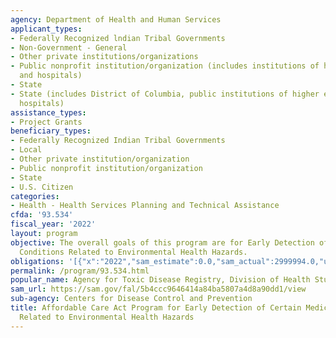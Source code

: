 ```yaml
---
agency: Department of Health and Human Services
applicant_types:
- Federally Recognized lndian Tribal Governments
- Non-Government - General
- Other private institutions/organizations
- Public nonprofit institution/organization (includes institutions of higher education
  and hospitals)
- State
- State (includes District of Columbia, public institutions of higher education and
  hospitals)
assistance_types:
- Project Grants
beneficiary_types:
- Federally Recognized Indian Tribal Governments
- Local
- Other private institution/organization
- Public nonprofit institution/organization
- State
- U.S. Citizen
categories:
- Health - Health Services Planning and Technical Assistance
cfda: '93.534'
fiscal_year: '2022'
layout: program
objective: The overall goals of this program are for Early Detection of Certain Medical
  Conditions Related to Environmental Health Hazards.
obligations: '[{"x":"2022","sam_estimate":0.0,"sam_actual":2999994.0,"usa_spending_actual":2999994.0},{"x":"2023","sam_estimate":2999999.0,"sam_actual":0.0,"usa_spending_actual":2999999.0},{"x":"2024","sam_estimate":2999999.0,"sam_actual":0.0,"usa_spending_actual":0.0}]'
permalink: /program/93.534.html
popular_name: Agency for Toxic Disease Registry, Division of Health Studies
sam_url: https://sam.gov/fal/5b4ccc9646414a84ba5807a4d8a90dd1/view
sub-agency: Centers for Disease Control and Prevention
title: Affordable Care Act Program for Early Detection of Certain Medical Conditions
  Related to Environmental Health Hazards
---
```

